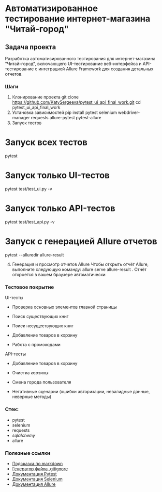 # Автоматизированное тестирование интернет-магазина "Читай-город"

## Задача проекта

Разработка автоматизированного тестирования для интернет-магазина "Читай-город", включающего UI-тестирование веб-интерфейса и API-тестирование с интеграцией Allure Framework для создания детальных отчетов.

### Шаги
 
1. Клонирование проекта
git clone https://github.com/KatySergeeva/pytest_ui_api_final_work.git
cd pytest_ui_api_final_work
2. Установка зависимостей 
pip install pytest selenium webdriver-manager requests allure-pytest pytest-allure
3. Запуск тестов

# Запуск всех тестов
pytest

# Запуск только UI-тестов
pytest test/test_ui.py -v

# Запуск только API-тестов
pytest test/test_api.py -v

# Запуск с генерацией Allure отчетов
pytest --alluredir allure-result

4. Генерация и просмотр отчетов Allure
Чтобы открыть отчёт Allure, выполните следующую команду: allure serve allure-result . Отчёт откроется в вашем браузере автоматически

### Тестовое покрытие
UI-тесты
- Проверка основных элементов главной страницы

- Поиск существующих книг

- Поиск несуществующих книг

- Добавление товаров в корзину

- Работа с промокодами

API-тесты
- Добавление товаров в корзину

- Очистка корзины

- Смена города пользователя

- Негативные сценарии (ошибки авторизации, невалидные данные, неверные методы)

### Стек:
- pytest
- selenium
- requests
- _sqlalchemy_
- allure

### Полезные ссылки
- [Подсказка по markdown](https://www.markdownguide.org/basic-syntax/)
- [Генератор файла .gitignore](https://www.toptal.com/developers/gitignore)
- [Документация Pytest](https://docs.pytest.org/en/stable/)
- [Документация Selenium](https://www.selenium.dev/documentation/)
- [Документация Allure](https://allurereport.org/docs/)
